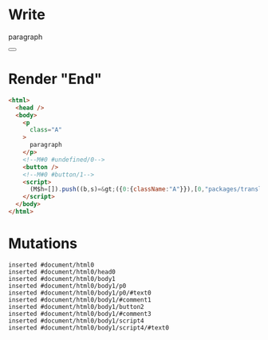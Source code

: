 # Write
  <p class=A>paragraph</p><!M#0 #undefined/0><button></button><!M#0 #button/1><script>(M$h=[]).push((b,s)=>({0:{className:"A"}}),[0,"packages/translator/src/__tests__/fixtures/dynamic-tag-attr-signal/template.marko_0_className",])</script>


# Render "End"
```html
<html>
  <head />
  <body>
    <p
      class="A"
    >
      paragraph
    </p>
    <!--M#0 #undefined/0-->
    <button />
    <!--M#0 #button/1-->
    <script>
      (M$h=[]).push((b,s)=&gt;({0:{className:"A"}}),[0,"packages/translator/src/__tests__/fixtures/dynamic-tag-attr-signal/template.marko_0_className",])
    </script>
  </body>
</html>
```

# Mutations
```
inserted #document/html0
inserted #document/html0/head0
inserted #document/html0/body1
inserted #document/html0/body1/p0
inserted #document/html0/body1/p0/#text0
inserted #document/html0/body1/#comment1
inserted #document/html0/body1/button2
inserted #document/html0/body1/#comment3
inserted #document/html0/body1/script4
inserted #document/html0/body1/script4/#text0
```